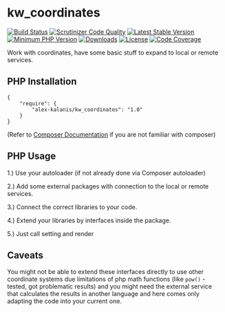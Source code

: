 kw_coordinates
==============

[![Build Status](https://travis-ci.org/alex-kalanis/kw_coordinates.svg?branch=master)](https://travis-ci.org/alex-kalanis/kw_coordinates)
[![Scrutinizer Code Quality](https://scrutinizer-ci.com/g/alex-kalanis/kw_coordinates/badges/quality-score.png?b=master)](https://scrutinizer-ci.com/g/alex-kalanis/kw_coordinates/?branch=master)
[![Latest Stable Version](https://poser.pugx.org/alex-kalanis/kw_coordinates/v/stable.svg?v=1)](https://packagist.org/packages/alex-kalanis/kw_coordinates)
[![Minimum PHP Version](https://img.shields.io/badge/php-%3E%3D%207.3-8892BF.svg)](https://php.net/)
[![Downloads](https://img.shields.io/packagist/dt/alex-kalanis/kw_coordinates.svg?v1)](https://packagist.org/packages/alex-kalanis/kw_coordinates)
[![License](https://poser.pugx.org/alex-kalanis/kw_coordinates/license.svg?v=1)](https://packagist.org/packages/alex-kalanis/kw_coordinates)
[![Code Coverage](https://scrutinizer-ci.com/g/alex-kalanis/kw_coordinates/badges/coverage.png?b=master&v=1)](https://scrutinizer-ci.com/g/alex-kalanis/kw_coordinates/?branch=master)

Work with coordinates, have some basic stuff to expand to local or remote services.

## PHP Installation

```
{
    "require": {
        "alex-kalanis/kw_coordinates": "1.0"
    }
}
```

(Refer to [Composer Documentation](https://github.com/composer/composer/blob/master/doc/00-intro.md#introduction) if you are not
familiar with composer)


## PHP Usage

1.) Use your autoloader (if not already done via Composer autoloader)

2.) Add some external packages with connection to the local or remote services.

3.) Connect the correct libraries to your code.

4.) Extend your libraries by interfaces inside the package.

5.) Just call setting and render

## Caveats

You might not be able to extend these interfaces directly to use other coordinate systems
due limitations of php math functions (like ```pow()``` - tested, got problematic results)
and you might need the external service that calculates the results in another language and
here comes only adapting the code into your current one.
